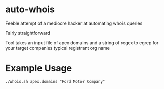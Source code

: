 # auto-whois
Feeble attempt of a mediocre hacker at automating whois queries

Fairly straightforward

Tool takes an input file of apex domains and a string of regex to egrep for your target companies typical registrant org name

# Example Usage
```./whois.sh apex.domains "Ford Motor Company"```


